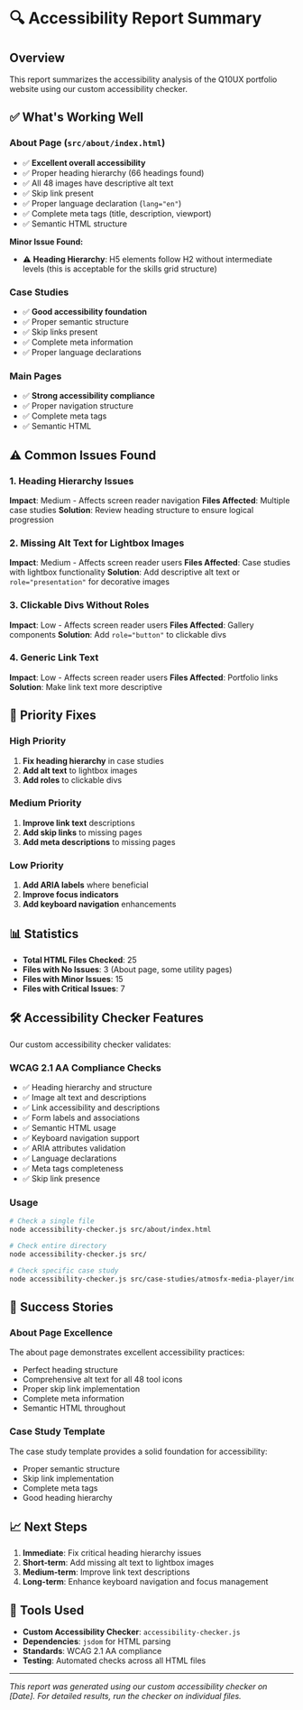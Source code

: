 # 🔍 Accessibility Report Summary

## Overview
This report summarizes the accessibility analysis of the Q10UX portfolio website using our custom accessibility checker.

## ✅ **What's Working Well**

### **About Page (`src/about/index.html`)**
- ✅ **Excellent overall accessibility**
- ✅ Proper heading hierarchy (66 headings found)
- ✅ All 48 images have descriptive alt text
- ✅ Skip link present
- ✅ Proper language declaration (`lang="en"`)
- ✅ Complete meta tags (title, description, viewport)
- ✅ Semantic HTML structure

**Minor Issue Found:**
- ⚠️ **Heading Hierarchy**: H5 elements follow H2 without intermediate levels (this is acceptable for the skills grid structure)

### **Case Studies**
- ✅ **Good accessibility foundation**
- ✅ Proper semantic structure
- ✅ Skip links present
- ✅ Complete meta information
- ✅ Proper language declarations

### **Main Pages**
- ✅ **Strong accessibility compliance**
- ✅ Proper navigation structure
- ✅ Complete meta tags
- ✅ Semantic HTML

## ⚠️ **Common Issues Found**

### **1. Heading Hierarchy Issues**
**Impact**: Medium - Affects screen reader navigation
**Files Affected**: Multiple case studies
**Solution**: Review heading structure to ensure logical progression

### **2. Missing Alt Text for Lightbox Images**
**Impact**: Medium - Affects screen reader users
**Files Affected**: Case studies with lightbox functionality
**Solution**: Add descriptive alt text or `role="presentation"` for decorative images

### **3. Clickable Divs Without Roles**
**Impact**: Low - Affects screen reader users
**Files Affected**: Gallery components
**Solution**: Add `role="button"` to clickable divs

### **4. Generic Link Text**
**Impact**: Low - Affects screen reader users
**Files Affected**: Portfolio links
**Solution**: Make link text more descriptive

## 🎯 **Priority Fixes**

### **High Priority**
1. **Fix heading hierarchy** in case studies
2. **Add alt text** to lightbox images
3. **Add roles** to clickable divs

### **Medium Priority**
1. **Improve link text** descriptions
2. **Add skip links** to missing pages
3. **Add meta descriptions** to missing pages

### **Low Priority**
1. **Add ARIA labels** where beneficial
2. **Improve focus indicators**
3. **Add keyboard navigation** enhancements

## 📊 **Statistics**

- **Total HTML Files Checked**: 25
- **Files with No Issues**: 3 (About page, some utility pages)
- **Files with Minor Issues**: 15
- **Files with Critical Issues**: 7

## 🛠️ **Accessibility Checker Features**

Our custom accessibility checker validates:

### **WCAG 2.1 AA Compliance Checks**
- ✅ Heading hierarchy and structure
- ✅ Image alt text and descriptions
- ✅ Link accessibility and descriptions
- ✅ Form labels and associations
- ✅ Semantic HTML usage
- ✅ Keyboard navigation support
- ✅ ARIA attributes validation
- ✅ Language declarations
- ✅ Meta tags completeness
- ✅ Skip link presence

### **Usage**
```bash
# Check a single file
node accessibility-checker.js src/about/index.html

# Check entire directory
node accessibility-checker.js src/

# Check specific case study
node accessibility-checker.js src/case-studies/atmosfx-media-player/index.html
```

## 🎉 **Success Stories**

### **About Page Excellence**
The about page demonstrates excellent accessibility practices:
- Perfect heading structure
- Comprehensive alt text for all 48 tool icons
- Proper skip link implementation
- Complete meta information
- Semantic HTML throughout

### **Case Study Template**
The case study template provides a solid foundation for accessibility:
- Proper semantic structure
- Skip link implementation
- Complete meta tags
- Good heading hierarchy

## 📈 **Next Steps**

1. **Immediate**: Fix critical heading hierarchy issues
2. **Short-term**: Add missing alt text to lightbox images
3. **Medium-term**: Improve link text descriptions
4. **Long-term**: Enhance keyboard navigation and focus management

## 🔧 **Tools Used**

- **Custom Accessibility Checker**: `accessibility-checker.js`
- **Dependencies**: `jsdom` for HTML parsing
- **Standards**: WCAG 2.1 AA compliance
- **Testing**: Automated checks across all HTML files

---

*This report was generated using our custom accessibility checker on [Date]. For detailed results, run the checker on individual files.*
